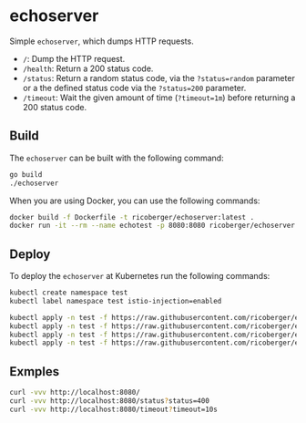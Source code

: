 # echoserver

Simple `echoserver`, which dumps HTTP requests.

- `/`: Dump the HTTP request.
- `/health`: Return a 200 status code.
- `/status`: Return a random status code, via the `?status=random` parameter or a the defined status code via the `?status=200` parameter.
- `/timeout`: Wait the given amount of time (`?timeout=1m`) before returning a 200 status code.

## Build

The `echoserver` can be built with the following command:

```sh
go build
./echoserver
```

When you are using Docker, you can use the following commands:

```sh
docker build -f Dockerfile -t ricoberger/echoserver:latest .
docker run -it --rm --name echotest -p 8080:8080 ricoberger/echoserver:latest
```

## Deploy

To deploy the `echoserver` at Kubernetes run the following commands:

```sh
kubectl create namespace test
kubectl label namespace test istio-injection=enabled

kubectl apply -n test -f https://raw.githubusercontent.com/ricoberger/echoserver/main/deploy/ns.yaml
kubectl apply -n test -f https://raw.githubusercontent.com/ricoberger/echoserver/main/deploy/deploy.yaml
kubectl apply -n test -f https://raw.githubusercontent.com/ricoberger/echoserver/main/deploy/svc.yaml
kubectl apply -n test -f https://raw.githubusercontent.com/ricoberger/echoserver/main/deploy/vs.yaml
```

## Exmples

```sh
curl -vvv http://localhost:8080/
curl -vvv http://localhost:8080/status?status=400
curl -vvv http://localhost:8080/timeout?timeout=10s
```
